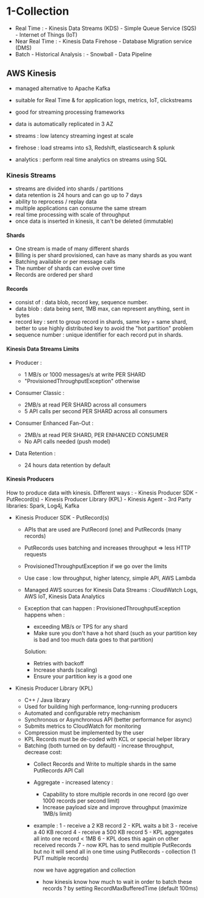 # 1-Collection

- Real Time :
              - Kinesis Data Streams (KDS)
              - Simple Queue Service (SQS)
              - Internet of Things (IoT)
- Near Real Time :
              - Kinesis Data Firehose
              - Database Migration service (DMS)
- Batch - Historical Analysis :
              - Snowball
              - Data Pipeline

## AWS Kinesis  

- managed alternative to Apache Kafka
- suitable for Real Time & for application logs, metrics, IoT, clickstreams
- good for streaming processing frameworks
- data is automatically replicated in 3 AZ

- streams : low latency streaming ingest at scale
- firehose : load streams into s3, Redshift, elasticsearch & splunk
- analytics : perform real time analytics on streams using SQL

### Kinesis Streams
- streams are divided into shards / partitions
- data retention is 24 hours and can go up to 7 days
- ability to reprocess / replay data
- multiple applications can consume the same stream
- real time processing with scale of throughput
- once data is inserted in kinesis, it can't be deleted (immutable)

#### Shards
- One stream is made of many different shards
- Billing is per shard provisioned, can have as many shards as you want
- Batching available or per message calls
- The number of shards can evolve over time
- Records are ordered per shard

#### Records
- consist of : data blob, record key, sequence number.
- data blob : data being sent, 1MB max, can represent anything, sent in bytes
- record key : sent to group record in shards, same key = same shard, better to use highly distributed key to avoid the "hot partition" problem
- sequence number : unique identifier for each record put in shards.

#### Kinesis Data Streams Limits
- Producer :
  - 1 MB/s or 1000 messages/s at write PER SHARD
  - "ProvisionedThroughputException" otherwise

- Consumer Classic :
  - 2MB/s at read PER SHARD across all consumers
  - 5 API calls per second PER SHARD across all consumers

- Consumer Enhanced Fan-Out :
  - 2MB/s at read PER SHARD, PER ENHANCED CONSUMER
  - No API calls needed (push model)

- Data Retention :
  - 24 hours data retention by default

#### Kinesis Producers

How to produce data with kinesis.
Different ways :
    - Kinesis Producer SDK - PutRecord(s)
    - Kinesis Producer Library (KPL)
    - Kinesis Agent
    - 3rd Party libraries: Spark, Log4j, Kafka

- Kinesis Producer SDK - PutRecord(s)
  - APIs that are used are PutRecord (one) and PutRecords (many records)
  - PutRecords uses batching and increases throughput => less HTTP requests
  - ProvisionedThroughputException if we go over the limits
  - Use case : low throughput, higher latency, simple API, AWS Lambda
  - Managed AWS sources for Kinesis Data Streams : CloudWatch Logs, AWS IoT, Kinesis Data Analytics
  - Exception that can happen : ProvisionedThroughputException happens when :
    - exceeding MB/s or TPS for any shard
    - Make sure you don't have a hot shard (such as your partition key is bad and too much data goes to that partition)

    Solution:
    - Retries with backoff
    - Increase shards (scaling)
    - Ensure your partition key is a good one

- Kinesis Producer Library (KPL)
  - C++ / Java library
  - Used for building high performance, long-running producers
  - Automated and configurable retry mechanism
  - Synchronous or Asynchronous API (better performance for async)
  - Submits metrics to CloudWatch for monitoring
  - Compression must be implemented by the user
  - KPL Records must be de-coded with KCL or special helper library
  - Batching (both turned on by default) - increase throughput, decrease cost:
      - Collect Records and Write to multiple shards in the same PutRecords API Call
      - Aggregate - increased latency :
        - Capability to store multiple records in one record (go over 1000 records per second limit)
        - Increase payload size and improve throughput (maximize 1MB/s limit)

      - example :
         1 - receive a 2 KB record
         2 - KPL waits a bit
         3 - receive  a 40 KB record
         4 - receive  a 500 KB record
         5 - KPL aggregates all into one record < 1MB
         6 - KPL does this again on other received records
         7 - now KPL has to send multiple PutRecords but no it will send all
         in one time using PutRecords - collection (1 PUT multiple records)

         now we have aggregation and collection

        - how kinesis know how much to wait in order to batch these records ?
           by setting RecordMaxBufferedTime (default 100ms) 
